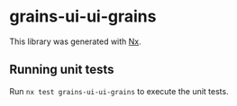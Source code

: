 # grains-ui-ui-grains

This library was generated with [Nx](https://nx.dev).

## Running unit tests

Run `nx test grains-ui-ui-grains` to execute the unit tests.
